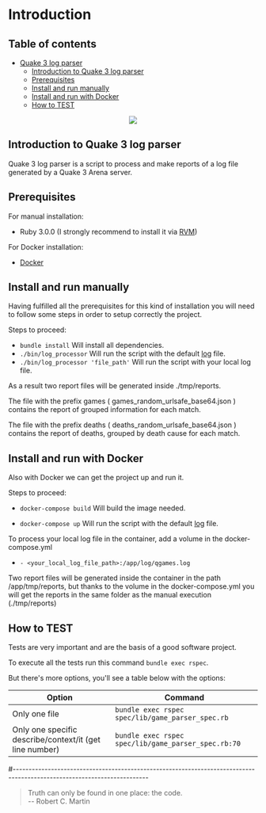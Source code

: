 # Introduction

## Table of contents


* [Quake 3 log parser](#Quake-3-log-parser)
    * [Introduction to Quake 3 log parser](#introduction-to-quake-3-log-parser)
    * [Prerequisites](#prerequisites)
    * [Install and run manually](#install-and-run-manually)
    * [Install and run with Docker](#install-and-run-with-docker)
    * [How to TEST](#how-to-test)

<p align="center">
  <p align="center">
    <img src="https://img.shields.io/badge/ruby-3.0.0-ruby.svg?longCache=true&style=flat&label=ruby&logo=ruby"/>
  </p>
</p>

## Introduction to Quake 3 log parser

Quake 3 log parser is a script to process and make reports of a log file generated by a Quake 3 Arena server.

## Prerequisites
For manual installation:
* Ruby 3.0.0 (I strongly recommend to install it via [RVM](https://rvm.io/rvm/install))

For Docker installation:
* [Docker](https://www.docker.com/products/docker-desktop)

## Install and run manually

Having fulfilled all the prerequisites for this kind of installation you will need to follow some steps in order to setup correctly the project.

Steps to proceed:
* ```bundle install``` Will install all dependencies.
* ```./bin/log_processor``` Will run the script with the default [log](https://gist.github.com/cloudwalk-tests/be1b636e58abff14088c8b5309f575d8) file.
* ```./bin/log_processor 'file_path'``` Will run the script with your local log file.

As a result two report files will be generated inside ./tmp/reports.

The file with the prefix games ( games_random_urlsafe_base64.json ) contains the report of grouped information for each match.

The file with the prefix deaths ( deaths_random_urlsafe_base64.json ) contains the report of deaths, grouped by death cause for each match.
 
## Install and run with Docker

Also with Docker we can get the project up and run it.

Steps to proceed:
* ```docker-compose build``` Will build the image needed.

* ```docker-compose up``` Will run the script with the default [log](https://gist.github.com/cloudwalk-tests/be1b636e58abff14088c8b5309f575d8) file.

To process your local log file in the container, add a volume in the docker-compose.yml
* ```- <your_local_log_file_path>:/app/log/qgames.log```

Two report files will be generated inside the container in the path /app/tmp/reports, but thanks to the volume in the docker-compose.yml you will get the reports in the same folder as the manual execution (./tmp/reports) 

## How to TEST

Tests are very important and are the basis of a good software project.

To execute all the tests run this command  ```bundle exec rspec```.

But there's more options, you'll see a table below with the options:

| Option                                                    | Command                                                           |
|-----------------------------------------------------------|-------------------------------------------------------------------|
| Only one file                                             | ```bundle exec rspec spec/lib/game_parser_spec.rb```     |
| Only one specific describe/context/it (get line number)   | ```bundle exec rspec spec/lib/game_parser_spec.rb:70``` |

#------------------------------------------------------------------------------------------------------------------------

> Truth can only be found in one place: the code. <br/>
> -- Robert C. Martin
